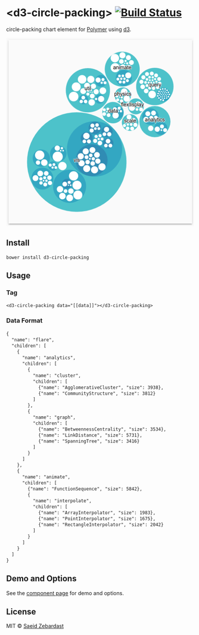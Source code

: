 # &lt;d3-circle-packing&gt; [![Build Status](https://travis-ci.org/saeidzebardast/d3-circle-packing.svg?branch=master)](https://travis-ci.org/saeidzebardast/d3-circle-packing)
circle-packing chart element for [Polymer](https://www.polymer-project.org) using [d3](http://d3js.org).

![d3-circle-packing demo](https://raw.githubusercontent.com/saeidzebardast/d3-circle-packing/master/demo/demo.png "d3-circle-packing")

## Install

```
bower install d3-circle-packing
```

## Usage
### Tag

```
<d3-circle-packing data="[[data]]"></d3-circle-packing>
```

### Data Format

```
{
  "name": "flare",
  "children": [
    {
      "name": "analytics",
      "children": [
        {
          "name": "cluster",
          "children": [
            {"name": "AgglomerativeCluster", "size": 3938},
            {"name": "CommunityStructure", "size": 3812}
          ]
        },
        {
          "name": "graph",
          "children": [
            {"name": "BetweennessCentrality", "size": 3534},
            {"name": "LinkDistance", "size": 5731},
            {"name": "SpanningTree", "size": 3416}
          ]
        }
      ]
    },
    {
      "name": "animate",
      "children": [
        {"name": "FunctionSequence", "size": 5842},
        {
          "name": "interpolate",
          "children": [
            {"name": "ArrayInterpolator", "size": 1983},
            {"name": "PointInterpolator", "size": 1675},
            {"name": "RectangleInterpolator", "size": 2042}
          ]
        }
      ]
    }
  ]
}
```

## Demo and Options
See the [component page](http://saeidzebardast.github.io/d3-circle-packing) for demo and options.

## License
MIT © [Saeid Zebardast](http://zebardast.com)

